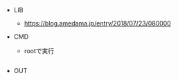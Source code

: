 - LIB
  - https://blog.amedama.jp/entry/2018/07/23/080000

- CMD
  - rootで実行
```
```


- OUT
```
```
